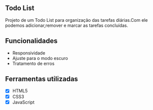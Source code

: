 ## Todo List 

Projeto de um Todo List para organização das tarefas diárias.Com ele podemos adicionar,remover e marcar as tarefas concluídas.

## Funcionalidades

- Responsividade
- Ajuste para o modo escuro
- Tratamento de erros

## Ferramentas utilizadas

- [x] HTML5
- [x] CSS3
- [x] JavaScript
